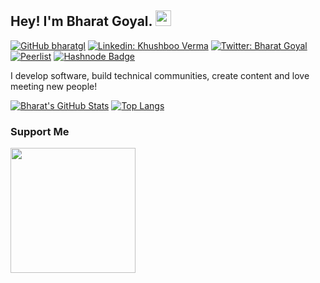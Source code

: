 ## Hey! I'm Bharat Goyal. <img src="https://media.giphy.com/media/hvRJCLFzcasrR4ia7z/giphy.gif" width="25px">

[![GitHub bharatgl](https://img.shields.io/github/followers/bharatgl?label=follow&style=social)](https://github.com/bharatgl)
[![Linkedin: Khushboo Verma](https://img.shields.io/badge/-Bharat%20Goyal-blue?style=social&logo=Linkedin&logoColor=blue&link=https://www.linkedin.com/in/bharatgl/)](https://www.linkedin.com/in/bharatgl/)
[![Twitter: Bharat Goyal](https://img.shields.io/twitter/follow/bharatgl_?style=social)](https://twitter.com/bharatgl_)
[![Peerlist](https://github-readme-badge.peerlist.io/api/bharatgoyal?style=social)](https://peerlist.io/bharatgoyal)
[![Hashnode Badge](https://img.shields.io/badge/-@Bharat%20Goyal-white?style=social&labelColor=blue&logo=hashnode&link=https://hashnode.com/@bharatgl)](https://hashnode.com/@bharatgl)

  
I develop software, build technical communities, create content and love meeting new people!


[![Bharat's GitHub Stats](https://github-readme-stats.vercel.app/api?username=bharatgl&hide=issues&count_private=true&show_icons=true&theme=calm)](https://github.com/bharatgl/github-readme-stats)
[![Top Langs](https://github-readme-stats.vercel.app/api/top-langs/?username=bharatgl&layout=compact&theme=calm)](https://github.com/bharatgl/github-readme-stats)

 ### Support Me

<a href="https://www.buymeacoffee.com/bharatgoyal"><img src="https://cdn.buymeacoffee.com/buttons/v2/default-yellow.png" width="200" /></a> 
